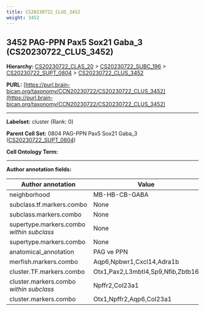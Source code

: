 ```yaml
---
title: CS20230722_CLUS_3452
weight: 3452
---
```

## 3452 PAG-PPN Pax5 Sox21 Gaba_3 (CS20230722_CLUS_3452)
<b>Hierarchy: </b>
[CS20230722_CLAS_20](../CS20230722_CLAS_20) >
[CS20230722_SUBC_196](../CS20230722_SUBC_196) >
[CS20230722_SUPT_0804](../CS20230722_SUPT_0804) >
[CS20230722_CLUS_3452](../CS20230722_CLUS_3452)

**PURL:** [https://purl.brain-bican.org/taxonomy/CCN20230722/CS20230722_CLUS_3452](https://purl.brain-bican.org/taxonomy/CCN20230722/CS20230722_CLUS_3452)

---


**Labelset:** cluster (Rank: 0)

**Parent Cell Set:** 0804 PAG-PPN Pax5 Sox21 Gaba_3 ([CS20230722_SUPT_0804](../CS20230722_SUPT_0804))



**Cell Ontology Term:** 

[MARKER GENES.]: #


---

[TRANSFERRED ANNOTATIONS.]: #


[AUTHOR ANNOTATION FIELDS.]: #


**Author annotation fields:**

| Author annotation | Value |
|-------------------|-------|
|neighborhood|MB-HB-CB-GABA|
|subclass.tf.markers.combo|None|
|subclass.markers.combo|None|
|supertype.markers.combo _within subclass_|None|
|supertype.markers.combo|None|
|anatomical_annotation|PAG ve PPN|
|merfish.markers.combo|Aqp6,Npbwr1,Cxcl14,Adra1b|
|cluster.TF.markers.combo|Otx1,Pax2,L3mbtl4,Sp9,Nfib,Zbtb16|
|cluster.markers.combo _within subclass_|Npffr2,Col23a1|
|cluster.markers.combo|Otx1,Npffr2,Aqp6,Col23a1|
